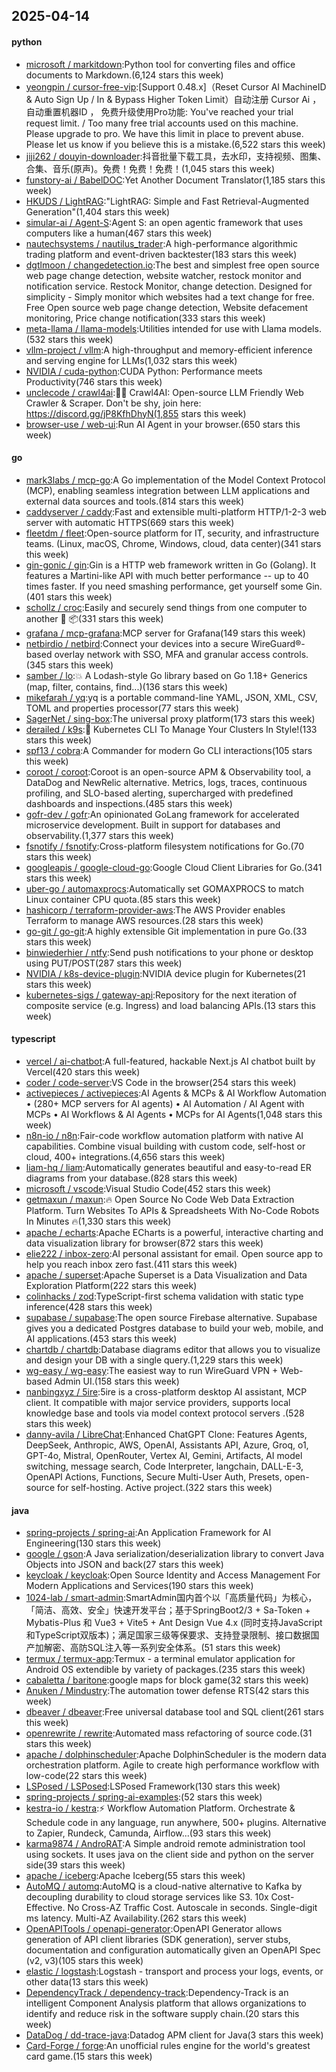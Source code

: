 ## 2025-04-14

#### python
* [microsoft / markitdown](https://github.com/microsoft/markitdown):Python tool for converting files and office documents to Markdown.(6,124 stars this week)
* [yeongpin / cursor-free-vip](https://github.com/yeongpin/cursor-free-vip):[Support 0.48.x]（Reset Cursor AI MachineID & Auto Sign Up / In & Bypass Higher Token Limit）自动注册 Cursor Ai ，自动重置机器ID ， 免费升级使用Pro功能: You've reached your trial request limit. / Too many free trial accounts used on this machine. Please upgrade to pro. We have this limit in place to prevent abuse. Please let us know if you believe this is a mistake.(6,522 stars this week)
* [jiji262 / douyin-downloader](https://github.com/jiji262/douyin-downloader):抖音批量下载工具，去水印，支持视频、图集、合集、音乐(原声)。免费！免费！免费！(1,045 stars this week)
* [funstory-ai / BabelDOC](https://github.com/funstory-ai/BabelDOC):Yet Another Document Translator(1,185 stars this week)
* [HKUDS / LightRAG](https://github.com/HKUDS/LightRAG):"LightRAG: Simple and Fast Retrieval-Augmented Generation"(1,404 stars this week)
* [simular-ai / Agent-S](https://github.com/simular-ai/Agent-S):Agent S: an open agentic framework that uses computers like a human(467 stars this week)
* [nautechsystems / nautilus_trader](https://github.com/nautechsystems/nautilus_trader):A high-performance algorithmic trading platform and event-driven backtester(183 stars this week)
* [dgtlmoon / changedetection.io](https://github.com/dgtlmoon/changedetection.io):The best and simplest free open source web page change detection, website watcher, restock monitor and notification service. Restock Monitor, change detection. Designed for simplicity - Simply monitor which websites had a text change for free. Free Open source web page change detection, Website defacement monitoring, Price change notification(333 stars this week)
* [meta-llama / llama-models](https://github.com/meta-llama/llama-models):Utilities intended for use with Llama models.(532 stars this week)
* [vllm-project / vllm](https://github.com/vllm-project/vllm):A high-throughput and memory-efficient inference and serving engine for LLMs(1,032 stars this week)
* [NVIDIA / cuda-python](https://github.com/NVIDIA/cuda-python):CUDA Python: Performance meets Productivity(746 stars this week)
* [unclecode / crawl4ai](https://github.com/unclecode/crawl4ai):🚀🤖 Crawl4AI: Open-source LLM Friendly Web Crawler & Scraper. Don't be shy, join here: https://discord.gg/jP8KfhDhyN(1,855 stars this week)
* [browser-use / web-ui](https://github.com/browser-use/web-ui):Run AI Agent in your browser.(650 stars this week)

#### go
* [mark3labs / mcp-go](https://github.com/mark3labs/mcp-go):A Go implementation of the Model Context Protocol (MCP), enabling seamless integration between LLM applications and external data sources and tools.(814 stars this week)
* [caddyserver / caddy](https://github.com/caddyserver/caddy):Fast and extensible multi-platform HTTP/1-2-3 web server with automatic HTTPS(669 stars this week)
* [fleetdm / fleet](https://github.com/fleetdm/fleet):Open-source platform for IT, security, and infrastructure teams. (Linux, macOS, Chrome, Windows, cloud, data center)(341 stars this week)
* [gin-gonic / gin](https://github.com/gin-gonic/gin):Gin is a HTTP web framework written in Go (Golang). It features a Martini-like API with much better performance -- up to 40 times faster. If you need smashing performance, get yourself some Gin.(401 stars this week)
* [schollz / croc](https://github.com/schollz/croc):Easily and securely send things from one computer to another 🐊 📦(331 stars this week)
* [grafana / mcp-grafana](https://github.com/grafana/mcp-grafana):MCP server for Grafana(149 stars this week)
* [netbirdio / netbird](https://github.com/netbirdio/netbird):Connect your devices into a secure WireGuard®-based overlay network with SSO, MFA and granular access controls.(345 stars this week)
* [samber / lo](https://github.com/samber/lo):💥 A Lodash-style Go library based on Go 1.18+ Generics (map, filter, contains, find...)(136 stars this week)
* [mikefarah / yq](https://github.com/mikefarah/yq):yq is a portable command-line YAML, JSON, XML, CSV, TOML and properties processor(77 stars this week)
* [SagerNet / sing-box](https://github.com/SagerNet/sing-box):The universal proxy platform(173 stars this week)
* [derailed / k9s](https://github.com/derailed/k9s):🐶 Kubernetes CLI To Manage Your Clusters In Style!(133 stars this week)
* [spf13 / cobra](https://github.com/spf13/cobra):A Commander for modern Go CLI interactions(105 stars this week)
* [coroot / coroot](https://github.com/coroot/coroot):Coroot is an open-source APM & Observability tool, a DataDog and NewRelic alternative. Metrics, logs, traces, continuous profiling, and SLO-based alerting, supercharged with predefined dashboards and inspections.(485 stars this week)
* [gofr-dev / gofr](https://github.com/gofr-dev/gofr):An opinionated GoLang framework for accelerated microservice development. Built in support for databases and observability.(1,377 stars this week)
* [fsnotify / fsnotify](https://github.com/fsnotify/fsnotify):Cross-platform filesystem notifications for Go.(70 stars this week)
* [googleapis / google-cloud-go](https://github.com/googleapis/google-cloud-go):Google Cloud Client Libraries for Go.(341 stars this week)
* [uber-go / automaxprocs](https://github.com/uber-go/automaxprocs):Automatically set GOMAXPROCS to match Linux container CPU quota.(85 stars this week)
* [hashicorp / terraform-provider-aws](https://github.com/hashicorp/terraform-provider-aws):The AWS Provider enables Terraform to manage AWS resources.(28 stars this week)
* [go-git / go-git](https://github.com/go-git/go-git):A highly extensible Git implementation in pure Go.(33 stars this week)
* [binwiederhier / ntfy](https://github.com/binwiederhier/ntfy):Send push notifications to your phone or desktop using PUT/POST(287 stars this week)
* [NVIDIA / k8s-device-plugin](https://github.com/NVIDIA/k8s-device-plugin):NVIDIA device plugin for Kubernetes(21 stars this week)
* [kubernetes-sigs / gateway-api](https://github.com/kubernetes-sigs/gateway-api):Repository for the next iteration of composite service (e.g. Ingress) and load balancing APIs.(13 stars this week)

#### typescript
* [vercel / ai-chatbot](https://github.com/vercel/ai-chatbot):A full-featured, hackable Next.js AI chatbot built by Vercel(420 stars this week)
* [coder / code-server](https://github.com/coder/code-server):VS Code in the browser(254 stars this week)
* [activepieces / activepieces](https://github.com/activepieces/activepieces):AI Agents & MCPs & AI Workflow Automation • (280+ MCP servers for AI agents) • AI Automation / AI Agent with MCPs • AI Workflows & AI Agents • MCPs for AI Agents(1,048 stars this week)
* [n8n-io / n8n](https://github.com/n8n-io/n8n):Fair-code workflow automation platform with native AI capabilities. Combine visual building with custom code, self-host or cloud, 400+ integrations.(4,656 stars this week)
* [liam-hq / liam](https://github.com/liam-hq/liam):Automatically generates beautiful and easy-to-read ER diagrams from your database.(828 stars this week)
* [microsoft / vscode](https://github.com/microsoft/vscode):Visual Studio Code(452 stars this week)
* [getmaxun / maxun](https://github.com/getmaxun/maxun):🔥 Open Source No Code Web Data Extraction Platform. Turn Websites To APIs & Spreadsheets With No-Code Robots In Minutes 🔥(1,330 stars this week)
* [apache / echarts](https://github.com/apache/echarts):Apache ECharts is a powerful, interactive charting and data visualization library for browser(872 stars this week)
* [elie222 / inbox-zero](https://github.com/elie222/inbox-zero):AI personal assistant for email. Open source app to help you reach inbox zero fast.(411 stars this week)
* [apache / superset](https://github.com/apache/superset):Apache Superset is a Data Visualization and Data Exploration Platform(222 stars this week)
* [colinhacks / zod](https://github.com/colinhacks/zod):TypeScript-first schema validation with static type inference(428 stars this week)
* [supabase / supabase](https://github.com/supabase/supabase):The open source Firebase alternative. Supabase gives you a dedicated Postgres database to build your web, mobile, and AI applications.(453 stars this week)
* [chartdb / chartdb](https://github.com/chartdb/chartdb):Database diagrams editor that allows you to visualize and design your DB with a single query.(1,229 stars this week)
* [wg-easy / wg-easy](https://github.com/wg-easy/wg-easy):The easiest way to run WireGuard VPN + Web-based Admin UI.(158 stars this week)
* [nanbingxyz / 5ire](https://github.com/nanbingxyz/5ire):5ire is a cross-platform desktop AI assistant, MCP client. It compatible with major service providers, supports local knowledge base and tools via model context protocol servers .(528 stars this week)
* [danny-avila / LibreChat](https://github.com/danny-avila/LibreChat):Enhanced ChatGPT Clone: Features Agents, DeepSeek, Anthropic, AWS, OpenAI, Assistants API, Azure, Groq, o1, GPT-4o, Mistral, OpenRouter, Vertex AI, Gemini, Artifacts, AI model switching, message search, Code Interpreter, langchain, DALL-E-3, OpenAPI Actions, Functions, Secure Multi-User Auth, Presets, open-source for self-hosting. Active project.(322 stars this week)

#### java
* [spring-projects / spring-ai](https://github.com/spring-projects/spring-ai):An Application Framework for AI Engineering(130 stars this week)
* [google / gson](https://github.com/google/gson):A Java serialization/deserialization library to convert Java Objects into JSON and back(27 stars this week)
* [keycloak / keycloak](https://github.com/keycloak/keycloak):Open Source Identity and Access Management For Modern Applications and Services(190 stars this week)
* [1024-lab / smart-admin](https://github.com/1024-lab/smart-admin):SmartAdmin国内首个以「高质量代码」为核心，「简洁、高效、安全」快速开发平台；基于SpringBoot2/3 + Sa-Token + Mybatis-Plus 和 Vue3 + Vite5 + Ant Design Vue 4.x (同时支持JavaScript和TypeScript双版本)；满足国家三级等保要求、支持登录限制、接口数据国产加解密、高防SQL注入等一系列安全体系。(51 stars this week)
* [termux / termux-app](https://github.com/termux/termux-app):Termux - a terminal emulator application for Android OS extendible by variety of packages.(235 stars this week)
* [cabaletta / baritone](https://github.com/cabaletta/baritone):google maps for block game(32 stars this week)
* [Anuken / Mindustry](https://github.com/Anuken/Mindustry):The automation tower defense RTS(42 stars this week)
* [dbeaver / dbeaver](https://github.com/dbeaver/dbeaver):Free universal database tool and SQL client(261 stars this week)
* [openrewrite / rewrite](https://github.com/openrewrite/rewrite):Automated mass refactoring of source code.(31 stars this week)
* [apache / dolphinscheduler](https://github.com/apache/dolphinscheduler):Apache DolphinScheduler is the modern data orchestration platform. Agile to create high performance workflow with low-code(22 stars this week)
* [LSPosed / LSPosed](https://github.com/LSPosed/LSPosed):LSPosed Framework(130 stars this week)
* [spring-projects / spring-ai-examples](https://github.com/spring-projects/spring-ai-examples):(52 stars this week)
* [kestra-io / kestra](https://github.com/kestra-io/kestra):⚡ Workflow Automation Platform. Orchestrate & Schedule code in any language, run anywhere, 500+ plugins. Alternative to Zapier, Rundeck, Camunda, Airflow...(93 stars this week)
* [karma9874 / AndroRAT](https://github.com/karma9874/AndroRAT):A Simple android remote administration tool using sockets. It uses java on the client side and python on the server side(39 stars this week)
* [apache / iceberg](https://github.com/apache/iceberg):Apache Iceberg(55 stars this week)
* [AutoMQ / automq](https://github.com/AutoMQ/automq):AutoMQ is a cloud-native alternative to Kafka by decoupling durability to cloud storage services like S3. 10x Cost-Effective. No Cross-AZ Traffic Cost. Autoscale in seconds. Single-digit ms latency. Multi-AZ Availability.(262 stars this week)
* [OpenAPITools / openapi-generator](https://github.com/OpenAPITools/openapi-generator):OpenAPI Generator allows generation of API client libraries (SDK generation), server stubs, documentation and configuration automatically given an OpenAPI Spec (v2, v3)(105 stars this week)
* [elastic / logstash](https://github.com/elastic/logstash):Logstash - transport and process your logs, events, or other data(13 stars this week)
* [DependencyTrack / dependency-track](https://github.com/DependencyTrack/dependency-track):Dependency-Track is an intelligent Component Analysis platform that allows organizations to identify and reduce risk in the software supply chain.(20 stars this week)
* [DataDog / dd-trace-java](https://github.com/DataDog/dd-trace-java):Datadog APM client for Java(3 stars this week)
* [Card-Forge / forge](https://github.com/Card-Forge/forge):An unofficial rules engine for the world's greatest card game.(15 stars this week)
